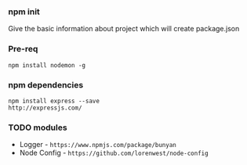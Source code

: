 ### npm init
Give the basic information about project which will create package.json 

### Pre-req

````
npm install nodemon -g
````

### npm dependencies

````
npm install express --save
http://expressjs.com/
````

### TODO modules

* Logger - `https://www.npmjs.com/package/bunyan`
* Node Config - `https://github.com/lorenwest/node-config`